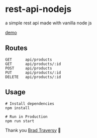 # rest-api-nodejs
a simple rest api made with vanilla node js 

[demo](https://rest-api-nodejs-960uoa2x2-moeinnazari.vercel.app/api/products)

## Routes
```
GET      api/products
GET      api/products/:id
POST     api/products
PUT      api/products/:id
DELETE   api/products/:id

```

## Usage
```
# Install dependencies
npm install

# Run in Production
npm run start

```


Thank you [Brad Traversy](https://github.com/bradtraversy/vanilla-node-rest-api)  :pray:
